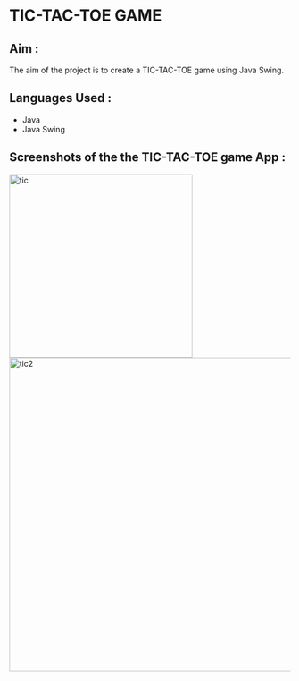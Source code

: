 # TIC-TAC-TOE GAME

## Aim :
The aim of the project is to create a TIC-TAC-TOE game using Java Swing.

## Languages Used :
- Java
- Java Swing

## Screenshots of the the TIC-TAC-TOE game App :

<img width="328" alt="tic" src="https://user-images.githubusercontent.com/60184336/127896982-e882fcd5-29e6-45a0-b264-9ff1d8b82524.PNG">

<img width="561" alt="tic2" src="https://user-images.githubusercontent.com/60184336/127896991-26c26110-2670-479e-a907-562134a99575.PNG">



